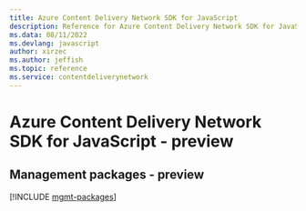 ```yaml
---
title: Azure Content Delivery Network SDK for JavaScript
description: Reference for Azure Content Delivery Network SDK for JavaScript
ms.data: 08/11/2022
ms.devlang: javascript
author: xirzec
ms.author: jeffish
ms.topic: reference
ms.service: contentdeliverynetwork
---
```

# Azure Content Delivery Network SDK for JavaScript - preview

## Management packages - preview
[!INCLUDE [mgmt-packages](content-delivery-network-mgmt-index.md)]